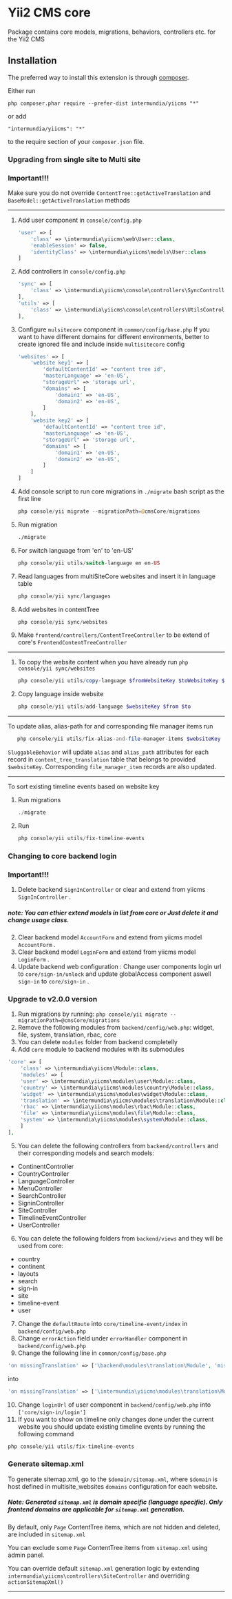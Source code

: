 Yii2 CMS core
============
Package contains core models, migrations, behaviors, controllers etc. for the Yii2 CMS

Installation
------------

The preferred way to install this extension is through [composer](http://getcomposer.org/download/).

Either run

```
php composer.phar require --prefer-dist intermundia/yiicms "*"
```

or add

```
"intermundia/yiicms": "*"
```

to the require section of your `composer.json` file.


### Upgrading from single site to Multi site

### Important!!! 

Make sure you do not override `ContentTree::getActiveTranslation` and `BaseModel::getActiveTranslation` methods 

---------------

 1. Add user component in `console/config.php`
    ```php
    'user' => [
        'class' => \intermundia\yiicms\web\User::class,
        'enableSession' => false,
        'identityClass' => \intermundia\yiicms\models\User::class
    ]
    ```

 1. Add controllers in `console/config.php`
    ```php
    'sync' => [
        'class' => \intermundia\yiicms\console\controllers\SyncController::class,
    ],
    'utils' => [
        'class' => \intermundia\yiicms\console\controllers\UtilsController::class,
    ],
    ```
    
 3. Configure `mulsitecore` component in `common/config/base.php`
    If you want to have different domains for different environments, better to create ignored file
    and include inside `multisitecore` config
    ```php
    'websites' => [
        'website key1' => [
            'defaultContentId' => "content tree id",
            'masterLanguage' => 'en-US',
            "storageUrl" => 'storage url',
            "domains" => [
                'domain1' => 'en-US',
                'domain2' => 'en-US',
            ]
        ],
        'website key2' => [
            'defaultContentId' => "content tree id",
            'masterLanguage' => 'en-US',
            "storageUrl" => 'storage url',
            "domains" => [
                'domain1' => 'en-US',
                'domain2' => 'en-US',
            ]
        ]
    ]
    ```

 1. Add console script to run core migrations in `./migrate` bash script as the first line

    ```php
    php console/yii migrate --migrationPath=@cmsCore/migrations
    ``` 
 
 1. Run migration
    ```bash 
    ./migrate
    ```    
 1. For switch language from 'en' to 'en-US' 
    ```php 
    php console/yii utils/switch-language en en-US
    ```    
     
 1. Read languages from multiSiteCore websites and insert it in language table
    ```php 
    php console/yii sync/languages 
    ```   
 1. Add websites in contentTree
    ```php 
    php console/yii sync/websites 
    ```      
 1. Make `frontend/controllers/ContentTreeController` to be extend of core's `FrontendContentTreeController`

______________________
    
     
1. To copy the website content when you have already run `php console/yii sync/websites `
    ```php 
    php console/yii utils/copy-language $fromWebsiteKey $toWebsiteKey $from $to
    ```                  
     
 1. Copy language inside website
    ```php 
    php console/yii utils/add-language $websiteKey $from $to
    ```                  
______________________
To update alias, alias-path for and corresponding file manager items
run
   ```php 
      php console/yii utils/fix-alias-and-file-manager-items $websiteKey
   ```
`SluggableBehavior` will update `alias` and `alias_path` attributes for each record in `content_tree_translation` table
that belongs to provided `$websiteKey`.
Corresponding `file_manager_item` records are also updated. 
______________________
To sort existing timeline events based on website key
1. Run migrations
    ```php 
    ./migrate
    ```                  
     
 1. Run
    ```php 
    php console/yii utils/fix-timeline-events
    ```                  

### Changing to core backend login

### Important!!! 
1. Delete backend  `SignInController`   or clear and extend from yiicms ` SignInController` .
##### note: You can ethier extend  models in list from core or Just delete it and change usage class.
2. Clear backend model  `AccountForm`  and extend from yiicms model `AccountForm`  .
3. Clear backend model  `LoginForm`  and extend from yiicms model `LoginForm`  .
4. Update backend  web configuration :
	Change user components login url to  `core/sign-in/unlock` and update globalAccess component aswell  `sign-in` to `core/sign-in` .


### Upgrade to v2.0.0 version

1. Run migrations by running: `php console/yii migrate --migrationPath=@cmsCore/migrations`
2. Remove the following modules from `backend/config/web.php`: widget, file, system, translation, rbac, core
3. You can delete `modules` folder from backend completelly
4. Add `core` module to backend modules with its submodules
```php
'core' => [
    'class' => \intermundia\yiicms\Module::class,
    'modules' => [
	'user' => \intermundia\yiicms\modules\user\Module::class,
	'country' => \intermundia\yiicms\modules\country\Module::class,
	'widget' => \intermundia\yiicms\modules\widget\Module::class,
	'translation' => \intermundia\yiicms\modules\translation\Module::class,
	'rbac' => \intermundia\yiicms\modules\rbac\Module::class,
	'file' => \intermundia\yiicms\modules\file\Module::class,
	'system' => \intermundia\yiicms\modules\system\Module::class,
    ]
],
```
5. You can delete the following controllers from `backend/controllers` and their corresponding models and search models: 
 - ContinentController
 - CountryController
 - LanguageController
 - MenuController
 - SearchController
 - SigninController
 - SiteController
 - TimelineEventController
 - UserController
6. You can delete the following folders from `backend/views` and they will be used from core: 
 - country
 - continent
 - layouts
 - search
 - sign-in
 - site
 - timeline-event
 - user
7. Change the `defaultRoute` into `core/timeline-event/index` in `backend/config/web.php`
8. Change `errorAction` field under `errorHandler` component in `backend/config/web.php`
9. Change the following line in `common/config/base.php`
```php
'on missingTranslation' => ['\backend\modules\translation\Module', 'missingTranslation']
```
into 
```php
'on missingTranslation' => ['\intermundia\yiicms\modules\translation\Module', 'missingTranslation']
```
10. Change `loginUrl` of user component in `backend/config/web.php` into `['core/sign-in/login']`
11. If you want to show on timeline only changes done under the current website you should update existing timeline events by running the following command
```php
php console/yii utils/fix-timeline-events
```

### Generate sitemap.xml
To generate sitemap.xml, go to the   `$domain/sitemap.xml`, where `$domain` is host defined in multisite_websites `domains` configuration for each website.
##### Note: Generated `sitemap.xml` is domain specific (language specific). Only frontend domains are applicable for `sitemap.xml` generation. 

By default, only `Page` ContentTree items, which are not hidden and deleted, are included in `sitemap.xml`

You can exclude some `Page` ContentTree items from `sitemap.xml` using admin panel.

You can override default `sitemap.xml` generation logic by extending `intermundia\yiicms\controllers\SiteController` and
overriding `actionSitemapXml()`
______________________